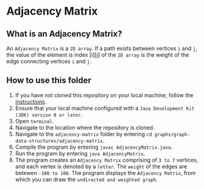 # Adjacency Matrix

## What is an Adjacency Matrix?
An `Adjacency Matrix` is a `2D array`. If a path exists between vertices `i` and `j`, the value of the element is index [i][j] of the `2D array` is the weight of the edge connecting vertices `i` and `j`.

## How to use this folder
1. If you have not cloned this repository on your local machine, follow the [instructions](https://github.com/shumarb/learning#how-to-use-this-repository).
2. Ensure that your local machine configured with a `Java Development Kit (JDK) version 8 or later`.
3. Open `terminal`.
4. Navigate to the location where the repository is cloned.
5. Navigate to the `adjacency-matrix` folder by entering `cd graphs/graph-data-structures/adjacency-matrix`.
6. Compile the program by entering `javac AdjacencyMatrix.java`.
7. Run the program by entering `java AdjacencyMatrix`.
8.  The program creates an `Adjacency Matrix` comprising of `3 to 7` vertices, and each vertex is denoted by a `letter`. The `weight` of the edges are betewen `-100 to 100`. The program displays the `Adjacency Matrix`, from which you can draw the `undirected and weighted graph`.
